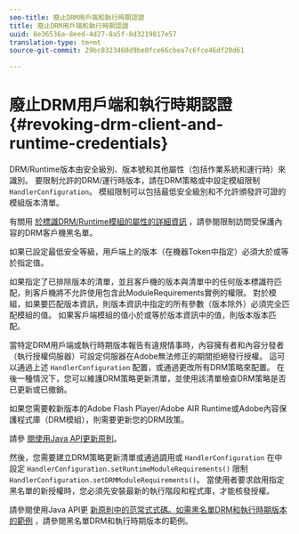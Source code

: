 ```yaml
---
seo-title: 廢止DRM用戶端和執行時期認證
title: 廢止DRM用戶端和執行時期認證
uuid: 8e36536a-8eed-4d27-8a5f-8d3219817e57
translation-type: tm+mt
source-git-commit: 29bc8323460d9be0fce66cbea7c6fce46df20d61

---
```



# 廢止DRM用戶端和執行時期認證 {#revoking-drm-client-and-runtime-credentials}

DRM/Runtime版本由安全級別、版本號和其他屬性（包括作業系統和運行時）來識別。 要限制允許的DRM/運行時版本，請在DRM策略或中設定模組限制 `HandlerConfiguration`。 模組限制可以包括最低安全級別和不允許頒發許可證的模組版本清單。

有關用 [於標識DRM/Runtime模組的屬性的詳細資訊](../../protecting-content/introduction/usage-rules/runtime-application-restrictions/blacklist-drm-clients.md) ，請參閱限制訪問受保護內容的DRM客戶機黑名單。

如果已設定最低安全等級，用戶端上的版本（在機器Token中指定）必須大於或等於指定值。

如果指定了已排除版本的清單，並且客戶機的版本與清單中的任何版本標識符匹配，則客戶機將不允許使用包含此ModuleRequirements實例的權限。 對於模組，如果要匹配版本資訊，則版本資訊中指定的所有參數（版本除外）必須完全匹配模組的值。 如果客戶端模組的值小於或等於版本資訊中的值，則版本版本匹配。

當特定DRM用戶端或執行時期版本報告有違規情事時，內容擁有者和內容分發者（執行授權伺服器）可設定伺服器在Adobe無法修正的期間拒絕發行授權。 這可以通過上述 `HandlerConfiguration` 配置，或通過更改所有DRM策略來配置。 在後一種情況下，您可以維護DRM策略更新清單，並使用該清單檢查DRM策略是否已更新或已撤銷。

如果您需要較新版本的Adobe Flash Player/Adobe AIR Runtime或Adobe內容保護程式庫（DRM模組），則需要更新您的DRM政策。

請參 [閱使用Java API更新原則](../../protecting-content/working-policies-overview/updating-policy-using-java-api.md)。

然後，您需要建立DRM策略更新清單或通過調用或 `HandlerConfiguration` 在中設定 `HandlerConfiguration.setRuntimeModuleRequirements()` 限制 `HandlerConfiguration.setDRMModuleRequirements()`。 當使用者要求啟用指定黑名單的新授權時，您必須先安裝最新的執行階段和程式庫，才能核發授權。

請參閱使用Java API更 [新原則中的范常式式碼。如需黑名單DRM和執行時期版本的範例](../../protecting-content/working-policies-overview/updating-policy-using-java-api.md) ，請參閱黑名單DRM和執行時期版本的範例。
